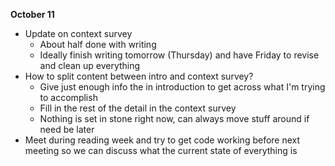 **October 11**

- Update on context survey
	- About half done with writing
	- Ideally finish writing tomorrow (Thursday) and have Friday to revise and clean up everything
- How to split content between intro and context survey?
	- Give just enough info the in introduction to get across what I'm trying to accomplish
	- Fill in the rest of the detail in the context survey
	- Nothing is set in stone right now, can always move stuff around if need be later
- Meet during reading week and try to get code working before next meeting so we can discuss what the current state of everything is